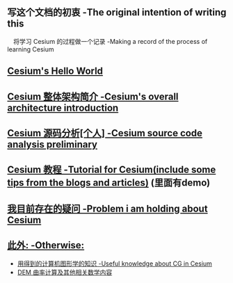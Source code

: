 
## 写这个文档的初衷 -The original intention of writing this
&emsp;将学习 Cesium 的过程做一个记录  -Making a record of the process of learning Cesium
## [Cesium's Hello World](cesium_intro/Cesium_start.md)

## [Cesium 整体架构简介 -Cesium's overall architecture introduction](cesium_intro/Cesium_architecture.md)

## [Cesium 源码分析[个人] -Cesium source code analysis preliminary](cesium_SourceCode/index.md)

<!-- ## [文档阅读记录 -Document reading record(include some tips)](cesium_tutorial/READEME.md) -->
## [Cesium 教程 -Tutorial for Cesium(include some tips from the blogs and articles)](cesium_tutorial/READEME.md) (里面有demo)

## [我目前存在的疑问 -Problem i am holding about Cesium](./cesium_tutorial/problems_i_am_holding/README.md)


## [此外: -Otherwise:](#)

- [用得到的计算机图形学的知识 -Useful knowledge about CG in Cesium](./CG/README.md)
- [DEM 曲率计算及其他相关数学内容](https://help.supermap.com/iDesktop/zh/tutorial/Analyst/Raster/SurfaceAnalyst/CalculateCurvature)




<!-- ## [遇到的学习相关内容的好网站 -Good website i found to learn Cesium](good_website.md) -->